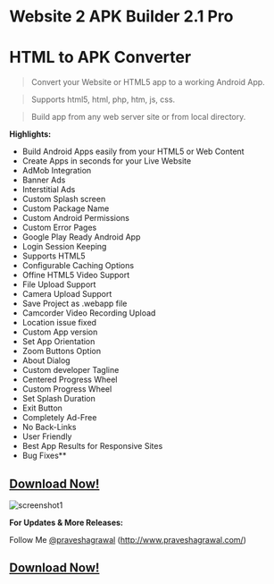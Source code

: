 # **Website 2 APK Builder 2.1 Pro**

# **HTML to APK Converter**

>Convert your Website or HTML5 app to a working Android App.

>Supports html5, html, php, htm, js, css.

>Build app from any web server site or from local directory.

 **Highlights:**
 - Build Android Apps easily from your HTML5 or Web Content
 - Create Apps in seconds for your Live Website
 - AdMob Integration
 - Banner Ads
 - Interstitial Ads
 - Custom Splash screen
 - Custom Package Name
 - Custom Android Permissions
 - Custom Error Pages
 - Google Play Ready Android App
 - Login Session Keeping
 - Supports HTML5
 - Configurable Caching Options
 - Offine HTML5 Video Support
 - File Upload Support
 - Camera Upload Support
 - Save Project as .webapp file
 - Camcorder Video Recording Upload
 - Location issue fixed
 - Custom App version
 - Set App Orientation
 - Zoom Buttons Option
 - About Dialog
 - Custom developer Tagline
 - Centered Progress Wheel
 - Custom Progress Wheel
 - Set Splash Duration
 - Exit Button
 - Completely Ad-Free
 - No Back-Links
 - User Friendly
 - Best App Results for Responsive Sites
 - Bug Fixes**

## **[Download Now!](http://html2apk.praveshagrawal.com/download.html)**



![screenshot1](https://a.fsdn.com/con/app/proj/website2apk/screenshots/Screenshot1_v2_1.png)

**For Updates & More Releases:**

Follow Me [@praveshagrawal](https://github.com/praveshagrawal/)
(http://www.praveshagrawal.com/)

## **[Download Now!](http://html2apk.praveshagrawal.com/download.html)**
